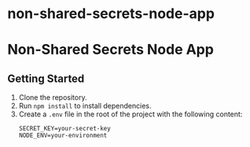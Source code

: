 # non-shared-secrets-node-app

# Non-Shared Secrets Node App

## Getting Started
1. Clone the repository.
2. Run `npm install` to install dependencies.
3. Create a `.env` file in the root of the project with the following content:
   ```plaintext
   SECRET_KEY=your-secret-key
   NODE_ENV=your-environment
